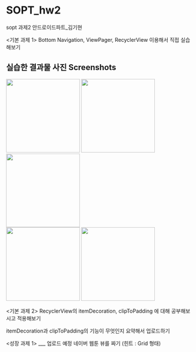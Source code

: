 # SOPT_hw2
sopt 과제2 안드로이드파트_김기현

<기본 과제 1>
Bottom Navigation, ViewPager, RecyclerView 이용해서 직접 실습 해보기

실습한 결과물 사진
Screenshots
---------------
<div>
<img width="200" src="https://user-images.githubusercontent.com/59547069/81177190-3e11f800-8fe1-11ea-9447-d167cd67f674.png">
<img width="200" src="https://user-images.githubusercontent.com/59547069/81177199-40745200-8fe1-11ea-92f9-0884b61c2f9d.png">
<img width="200" src="https://user-images.githubusercontent.com/59547069/81177207-423e1580-8fe1-11ea-9754-6a93ade36438.png">
</div>

<div>
<img width="200" src="https://user-images.githubusercontent.com/59547069/81177220-466a3300-8fe1-11ea-809a-2390cd61f15e.png">
<img width="200" src="https://user-images.githubusercontent.com/59547069/81177229-48cc8d00-8fe1-11ea-96a5-87b2b8dc98a4.png">
</div>

<기본 과제 2>
RecyclerView의 itemDecoration, clipToPadding 에 대해 공부해보시고 적용해보기


itemDecoration과 clipToPadding의 기능이 무엇인지 요약해서 업로드하기



<성장 과제 1> ___ 업로드 예정
네이버 웹툰 뷰를 짜기 (힌트 : Grid 형태)
